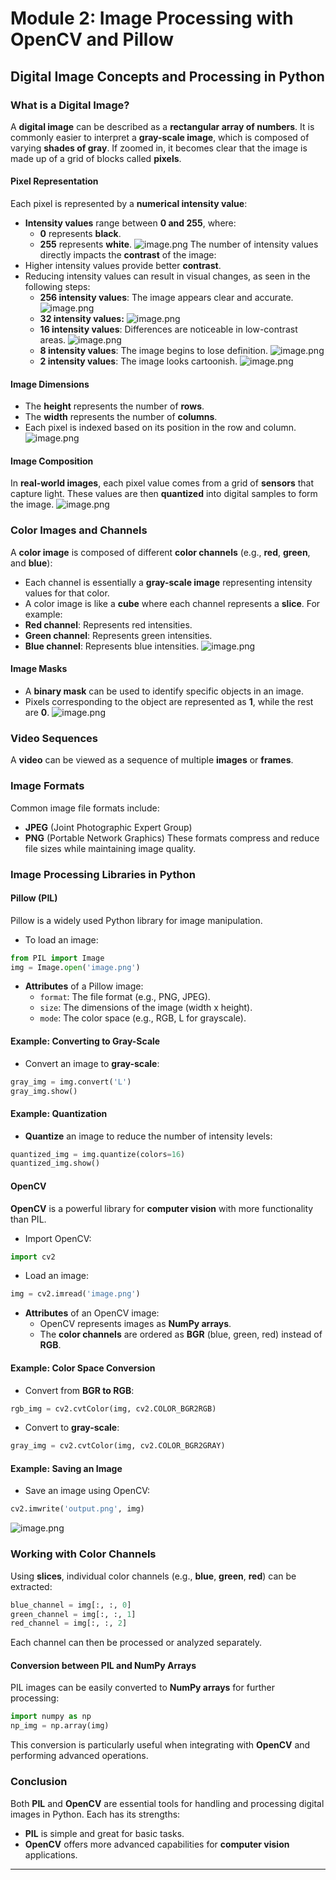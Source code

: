 

# Module 2: Image Processing with OpenCV and Pillow
## Digital Image Concepts and Processing in Python
### What is a Digital Image?
A **digital image** can be described as a **rectangular array of numbers**. It is commonly easier to interpret a **gray-scale image**, which is composed of varying **shades of gray**. If zoomed in, it becomes clear that the image is made up of a grid of blocks called **pixels**.
#### Pixel Representation
Each pixel is represented by a **numerical intensity value**:
- **Intensity values** range between **0 and 255**, where:
	- **0** represents **black**.
	- **255** represents **white**.
![image.png](https://prod-files-secure.s3.us-west-2.amazonaws.com/03e82b26-cccb-4906-bb56-adabcbdc0655/fa1bb4aa-313a-44c2-a7b3-7fa4a8432b08/image.png?X-Amz-Algorithm=AWS4-HMAC-SHA256&X-Amz-Content-Sha256=UNSIGNED-PAYLOAD&X-Amz-Credential=ASIAZI2LB4663DRSQNYS%2F20250208%2Fus-west-2%2Fs3%2Faws4_request&X-Amz-Date=20250208T031629Z&X-Amz-Expires=3600&X-Amz-Security-Token=IQoJb3JpZ2luX2VjEGsaCXVzLXdlc3QtMiJHMEUCIQCt40SFa5%2B7%2FVIv8GG2f4WD2Xd4RQTRrMP5TqJn533CRAIgGOZ9drcd%2BKWRM5c%2BdvbliCpWAqnyjzwiuyq2g%2FTQp%2B4qiAQIhP%2F%2F%2F%2F%2F%2F%2F%2F%2F%2FARAAGgw2Mzc0MjMxODM4MDUiDNQrpvSi0JIl%2BaY5kircAxZmhuBKHaAHIddT75KZy%2BHa01VJYfWlo2THklO%2F2G%2BJEJEc%2FROcA5L8w7szjeyGST9TIBVwL43MsoGeYp%2BLERJ5gCJc743xHT7GhdTTZCv93acSWTWCxdWi4tJY4zPd8xacqjvu87u1xJkjlgeoIHlJ%2BxE1n8cxD4KvsZN8C5RplrplM0l4WTqBVw%2Bp09%2FNHi%2FAMShvFx%2B2r9uMGSAie5ISO4pgf3PcPn%2F%2B0wAp7IPst%2Bl8MDwNI3s41MHO%2Fz4Y8sYtJvVcjsoSSvWAGuM%2B98J124jlWbqpUktbRybJLGrZ7tEJj0GajABnf%2BO%2FeUtbOQ9%2BsS5zvEh%2FbYmBd1kG5fjAM4mYPhoP1B%2BArpJrG51kIirp%2BwF5q1f6PyfOXfItAIo4jGyIVmGfwQf%2F2anc2L8O6gnO%2F0w9qhQlEm%2FKNP8fos%2F3aLm7wuvztuh3Vb77TUwZEZRq9ssGvppJXS4VpLWo5mhHHSH8EYdi7u133nWh9OHH0CFD833HFjL6oXGdmFlNp3WzRbXiqVj2blCcbIkje%2BWg1Uu2TGAUIz%2Bgw3jTnyrAExa1o3duTbJDSjBvbogspsyjx5eAItBeVDkL36BXGzft%2FQGHratGm5X8BTUHeu%2B8rUv4rCkC4mNMMIaWm70GOqUBxVu9J9SUVH3SeErQJKIlJamwVOM2OcS26WDc2sgnTnAHAUX84xXAnEXJWM2rN0jtCbrobR1dZIMjT9QeAJ1bAsIfgHZD3f7oWqfim1umUd5f59Qyj%2BXbzJL2%2F00Y6LXUd25DEG9Qwfldxe7TqoLXurAZ7hSPhMy8T%2B4Yo1Idf%2FF3e%2FJFxPKC8lHbPiUtHjT2h%2F8hoiSWxiTYI50LrC9CfXDEgJCL&X-Amz-Signature=27c8e16b34f8f4b40ee0beecb404eeee0714fa27372ad2a1166ac3acabb89e9a&X-Amz-SignedHeaders=host&x-id=GetObject)
The number of intensity values directly impacts the **contrast** of the image:
- Higher intensity values provide better **contrast**.
- Reducing intensity values can result in visual changes, as seen in the following steps:
	- **256 intensity values**: The image appears clear and accurate.
![image.png](https://prod-files-secure.s3.us-west-2.amazonaws.com/03e82b26-cccb-4906-bb56-adabcbdc0655/0de7dfb4-99dc-4b87-8932-5165b3c3b775/image.png?X-Amz-Algorithm=AWS4-HMAC-SHA256&X-Amz-Content-Sha256=UNSIGNED-PAYLOAD&X-Amz-Credential=ASIAZI2LB466ZP4VLBLE%2F20250208%2Fus-west-2%2Fs3%2Faws4_request&X-Amz-Date=20250208T031630Z&X-Amz-Expires=3600&X-Amz-Security-Token=IQoJb3JpZ2luX2VjEGsaCXVzLXdlc3QtMiJGMEQCIGxf9MQ7yrKLiqrvu4wI%2F1G4MXd%2Fg1O7PQH1eYKJbpCoAiBG9mLk3xmHFu6b0cT%2F5JdKngIttDRoZx3jQGdN99GV5SqIBAiE%2F%2F%2F%2F%2F%2F%2F%2F%2F%2F8BEAAaDDYzNzQyMzE4MzgwNSIMMrT%2FX%2FWrSk%2FIRdBGKtwDctoRxINdmT%2BLJcq940bVAMJmO8giAQDz%2FPJS%2F6eIvRzk3Zqa%2B2hm3ijgCz9rc7fH1g33qHmwOjoEhNozU9GX5yiE1s0DwPs87%2F4fWhcXtaJ4pYUP9vJDG9UrjdNIclfIrtdF59fM%2ByuM1m67Dq10TYGqDHje2LxnoVAJEhION6KbvPHYhqtChii4d0nq%2FNm6R9Yi%2FrKnOeGczKyqA1zkIgPdqAJSnnZi1j0iuu2onU%2Fdr8lfxHg5hn2Y3K9ibvY%2FIHlV2hEMc6QcggJAuKiPzHURgJPuQ06P8YHBW1aODzgrn6lQkmoY5rHfqLeAsF1ZSqimDlDA9BCMipNglSOcEPLGC918UWBUzSf%2FTBlCQyk17ldle11IRQYBLpQkLpGT7v83bulH%2B1FkWISSafdebH%2FAJgY04JXFlCPj%2FfX8XGTqEOGbcZSL1%2Fqz3a8giHC4snNlIMRNswTmLP%2BesmmWiUY23acJUXjklCPHY7Adr9OVh6EoBaBASkMiV%2BGZNSKhwFCSezJhJrpThJLt%2B9F2AuyOheZx%2BV9iXh%2B1%2BlTLUovMSiQL4NWQ6nzABVQWRcjM9fzkwebA0%2FDHgPCgYtK5jZl9pOUJrhVWP5uFAqdexlVsiVusyXXU%2FYaQQyQw8ZWbvQY6pgFcl1hUA3lNzcX5mKALCeVjHqLxmpAL0ZHNJnYYS8iYirTR90F85OdJu3dt8usxu1bjzrSGkZNx32Zc%2FaeF2V2d%2FV2koT7hlH5IHDN%2Bcwmw0h2vFqtnQMzSnFLq5PrvupeihZgJbPJgBGnOSX01KZeL9hy%2BimlQP0d8kLpLV9Z5DNI7L7WXyFUFwRWJvw%2BwLqjzCU2bPTTGmF5Pzo0UKbTVbKM8%2B9Yj&X-Amz-Signature=bd225a28a5758725877279015001b0d2a07013b463a8a650f922ab8447d6c0e7&X-Amz-SignedHeaders=host&x-id=GetObject)
	- **32 intensity values:**
![image.png](https://prod-files-secure.s3.us-west-2.amazonaws.com/03e82b26-cccb-4906-bb56-adabcbdc0655/7eb81f08-b190-4c5a-ba2b-2a498a15b2c4/image.png?X-Amz-Algorithm=AWS4-HMAC-SHA256&X-Amz-Content-Sha256=UNSIGNED-PAYLOAD&X-Amz-Credential=ASIAZI2LB466ZP4VLBLE%2F20250208%2Fus-west-2%2Fs3%2Faws4_request&X-Amz-Date=20250208T031630Z&X-Amz-Expires=3600&X-Amz-Security-Token=IQoJb3JpZ2luX2VjEGsaCXVzLXdlc3QtMiJGMEQCIGxf9MQ7yrKLiqrvu4wI%2F1G4MXd%2Fg1O7PQH1eYKJbpCoAiBG9mLk3xmHFu6b0cT%2F5JdKngIttDRoZx3jQGdN99GV5SqIBAiE%2F%2F%2F%2F%2F%2F%2F%2F%2F%2F8BEAAaDDYzNzQyMzE4MzgwNSIMMrT%2FX%2FWrSk%2FIRdBGKtwDctoRxINdmT%2BLJcq940bVAMJmO8giAQDz%2FPJS%2F6eIvRzk3Zqa%2B2hm3ijgCz9rc7fH1g33qHmwOjoEhNozU9GX5yiE1s0DwPs87%2F4fWhcXtaJ4pYUP9vJDG9UrjdNIclfIrtdF59fM%2ByuM1m67Dq10TYGqDHje2LxnoVAJEhION6KbvPHYhqtChii4d0nq%2FNm6R9Yi%2FrKnOeGczKyqA1zkIgPdqAJSnnZi1j0iuu2onU%2Fdr8lfxHg5hn2Y3K9ibvY%2FIHlV2hEMc6QcggJAuKiPzHURgJPuQ06P8YHBW1aODzgrn6lQkmoY5rHfqLeAsF1ZSqimDlDA9BCMipNglSOcEPLGC918UWBUzSf%2FTBlCQyk17ldle11IRQYBLpQkLpGT7v83bulH%2B1FkWISSafdebH%2FAJgY04JXFlCPj%2FfX8XGTqEOGbcZSL1%2Fqz3a8giHC4snNlIMRNswTmLP%2BesmmWiUY23acJUXjklCPHY7Adr9OVh6EoBaBASkMiV%2BGZNSKhwFCSezJhJrpThJLt%2B9F2AuyOheZx%2BV9iXh%2B1%2BlTLUovMSiQL4NWQ6nzABVQWRcjM9fzkwebA0%2FDHgPCgYtK5jZl9pOUJrhVWP5uFAqdexlVsiVusyXXU%2FYaQQyQw8ZWbvQY6pgFcl1hUA3lNzcX5mKALCeVjHqLxmpAL0ZHNJnYYS8iYirTR90F85OdJu3dt8usxu1bjzrSGkZNx32Zc%2FaeF2V2d%2FV2koT7hlH5IHDN%2Bcwmw0h2vFqtnQMzSnFLq5PrvupeihZgJbPJgBGnOSX01KZeL9hy%2BimlQP0d8kLpLV9Z5DNI7L7WXyFUFwRWJvw%2BwLqjzCU2bPTTGmF5Pzo0UKbTVbKM8%2B9Yj&X-Amz-Signature=83dc2cd03ed454a0ddd927c6856d991156ceb960fb419086902c2c1f023317f0&X-Amz-SignedHeaders=host&x-id=GetObject)
	- **16 intensity values**: Differences are noticeable in low-contrast areas.
![image.png](https://prod-files-secure.s3.us-west-2.amazonaws.com/03e82b26-cccb-4906-bb56-adabcbdc0655/6bf56d44-9a14-4b7b-98c2-1f00b8630f0c/image.png?X-Amz-Algorithm=AWS4-HMAC-SHA256&X-Amz-Content-Sha256=UNSIGNED-PAYLOAD&X-Amz-Credential=ASIAZI2LB466ZP4VLBLE%2F20250208%2Fus-west-2%2Fs3%2Faws4_request&X-Amz-Date=20250208T031630Z&X-Amz-Expires=3600&X-Amz-Security-Token=IQoJb3JpZ2luX2VjEGsaCXVzLXdlc3QtMiJGMEQCIGxf9MQ7yrKLiqrvu4wI%2F1G4MXd%2Fg1O7PQH1eYKJbpCoAiBG9mLk3xmHFu6b0cT%2F5JdKngIttDRoZx3jQGdN99GV5SqIBAiE%2F%2F%2F%2F%2F%2F%2F%2F%2F%2F8BEAAaDDYzNzQyMzE4MzgwNSIMMrT%2FX%2FWrSk%2FIRdBGKtwDctoRxINdmT%2BLJcq940bVAMJmO8giAQDz%2FPJS%2F6eIvRzk3Zqa%2B2hm3ijgCz9rc7fH1g33qHmwOjoEhNozU9GX5yiE1s0DwPs87%2F4fWhcXtaJ4pYUP9vJDG9UrjdNIclfIrtdF59fM%2ByuM1m67Dq10TYGqDHje2LxnoVAJEhION6KbvPHYhqtChii4d0nq%2FNm6R9Yi%2FrKnOeGczKyqA1zkIgPdqAJSnnZi1j0iuu2onU%2Fdr8lfxHg5hn2Y3K9ibvY%2FIHlV2hEMc6QcggJAuKiPzHURgJPuQ06P8YHBW1aODzgrn6lQkmoY5rHfqLeAsF1ZSqimDlDA9BCMipNglSOcEPLGC918UWBUzSf%2FTBlCQyk17ldle11IRQYBLpQkLpGT7v83bulH%2B1FkWISSafdebH%2FAJgY04JXFlCPj%2FfX8XGTqEOGbcZSL1%2Fqz3a8giHC4snNlIMRNswTmLP%2BesmmWiUY23acJUXjklCPHY7Adr9OVh6EoBaBASkMiV%2BGZNSKhwFCSezJhJrpThJLt%2B9F2AuyOheZx%2BV9iXh%2B1%2BlTLUovMSiQL4NWQ6nzABVQWRcjM9fzkwebA0%2FDHgPCgYtK5jZl9pOUJrhVWP5uFAqdexlVsiVusyXXU%2FYaQQyQw8ZWbvQY6pgFcl1hUA3lNzcX5mKALCeVjHqLxmpAL0ZHNJnYYS8iYirTR90F85OdJu3dt8usxu1bjzrSGkZNx32Zc%2FaeF2V2d%2FV2koT7hlH5IHDN%2Bcwmw0h2vFqtnQMzSnFLq5PrvupeihZgJbPJgBGnOSX01KZeL9hy%2BimlQP0d8kLpLV9Z5DNI7L7WXyFUFwRWJvw%2BwLqjzCU2bPTTGmF5Pzo0UKbTVbKM8%2B9Yj&X-Amz-Signature=21fb25ead1248b1c5e8fa1e945d6f5ec5eea69043cb930a490c06f9faaf4960f&X-Amz-SignedHeaders=host&x-id=GetObject)
	- **8 intensity values**: The image begins to lose definition.
![image.png](https://prod-files-secure.s3.us-west-2.amazonaws.com/03e82b26-cccb-4906-bb56-adabcbdc0655/cca05878-ca1a-43e0-8bec-1d146756f9ae/image.png?X-Amz-Algorithm=AWS4-HMAC-SHA256&X-Amz-Content-Sha256=UNSIGNED-PAYLOAD&X-Amz-Credential=ASIAZI2LB466ZP4VLBLE%2F20250208%2Fus-west-2%2Fs3%2Faws4_request&X-Amz-Date=20250208T031630Z&X-Amz-Expires=3600&X-Amz-Security-Token=IQoJb3JpZ2luX2VjEGsaCXVzLXdlc3QtMiJGMEQCIGxf9MQ7yrKLiqrvu4wI%2F1G4MXd%2Fg1O7PQH1eYKJbpCoAiBG9mLk3xmHFu6b0cT%2F5JdKngIttDRoZx3jQGdN99GV5SqIBAiE%2F%2F%2F%2F%2F%2F%2F%2F%2F%2F8BEAAaDDYzNzQyMzE4MzgwNSIMMrT%2FX%2FWrSk%2FIRdBGKtwDctoRxINdmT%2BLJcq940bVAMJmO8giAQDz%2FPJS%2F6eIvRzk3Zqa%2B2hm3ijgCz9rc7fH1g33qHmwOjoEhNozU9GX5yiE1s0DwPs87%2F4fWhcXtaJ4pYUP9vJDG9UrjdNIclfIrtdF59fM%2ByuM1m67Dq10TYGqDHje2LxnoVAJEhION6KbvPHYhqtChii4d0nq%2FNm6R9Yi%2FrKnOeGczKyqA1zkIgPdqAJSnnZi1j0iuu2onU%2Fdr8lfxHg5hn2Y3K9ibvY%2FIHlV2hEMc6QcggJAuKiPzHURgJPuQ06P8YHBW1aODzgrn6lQkmoY5rHfqLeAsF1ZSqimDlDA9BCMipNglSOcEPLGC918UWBUzSf%2FTBlCQyk17ldle11IRQYBLpQkLpGT7v83bulH%2B1FkWISSafdebH%2FAJgY04JXFlCPj%2FfX8XGTqEOGbcZSL1%2Fqz3a8giHC4snNlIMRNswTmLP%2BesmmWiUY23acJUXjklCPHY7Adr9OVh6EoBaBASkMiV%2BGZNSKhwFCSezJhJrpThJLt%2B9F2AuyOheZx%2BV9iXh%2B1%2BlTLUovMSiQL4NWQ6nzABVQWRcjM9fzkwebA0%2FDHgPCgYtK5jZl9pOUJrhVWP5uFAqdexlVsiVusyXXU%2FYaQQyQw8ZWbvQY6pgFcl1hUA3lNzcX5mKALCeVjHqLxmpAL0ZHNJnYYS8iYirTR90F85OdJu3dt8usxu1bjzrSGkZNx32Zc%2FaeF2V2d%2FV2koT7hlH5IHDN%2Bcwmw0h2vFqtnQMzSnFLq5PrvupeihZgJbPJgBGnOSX01KZeL9hy%2BimlQP0d8kLpLV9Z5DNI7L7WXyFUFwRWJvw%2BwLqjzCU2bPTTGmF5Pzo0UKbTVbKM8%2B9Yj&X-Amz-Signature=7967b133890f019bb81b88f1d5a20b6eccff243fb422f4ac7b7265b34891f371&X-Amz-SignedHeaders=host&x-id=GetObject)
	- **2 intensity values**: The image looks cartoonish.
![image.png](https://prod-files-secure.s3.us-west-2.amazonaws.com/03e82b26-cccb-4906-bb56-adabcbdc0655/12da64d7-6b97-44e0-bc2c-52b9c47ce212/image.png?X-Amz-Algorithm=AWS4-HMAC-SHA256&X-Amz-Content-Sha256=UNSIGNED-PAYLOAD&X-Amz-Credential=ASIAZI2LB466ZP4VLBLE%2F20250208%2Fus-west-2%2Fs3%2Faws4_request&X-Amz-Date=20250208T031630Z&X-Amz-Expires=3600&X-Amz-Security-Token=IQoJb3JpZ2luX2VjEGsaCXVzLXdlc3QtMiJGMEQCIGxf9MQ7yrKLiqrvu4wI%2F1G4MXd%2Fg1O7PQH1eYKJbpCoAiBG9mLk3xmHFu6b0cT%2F5JdKngIttDRoZx3jQGdN99GV5SqIBAiE%2F%2F%2F%2F%2F%2F%2F%2F%2F%2F8BEAAaDDYzNzQyMzE4MzgwNSIMMrT%2FX%2FWrSk%2FIRdBGKtwDctoRxINdmT%2BLJcq940bVAMJmO8giAQDz%2FPJS%2F6eIvRzk3Zqa%2B2hm3ijgCz9rc7fH1g33qHmwOjoEhNozU9GX5yiE1s0DwPs87%2F4fWhcXtaJ4pYUP9vJDG9UrjdNIclfIrtdF59fM%2ByuM1m67Dq10TYGqDHje2LxnoVAJEhION6KbvPHYhqtChii4d0nq%2FNm6R9Yi%2FrKnOeGczKyqA1zkIgPdqAJSnnZi1j0iuu2onU%2Fdr8lfxHg5hn2Y3K9ibvY%2FIHlV2hEMc6QcggJAuKiPzHURgJPuQ06P8YHBW1aODzgrn6lQkmoY5rHfqLeAsF1ZSqimDlDA9BCMipNglSOcEPLGC918UWBUzSf%2FTBlCQyk17ldle11IRQYBLpQkLpGT7v83bulH%2B1FkWISSafdebH%2FAJgY04JXFlCPj%2FfX8XGTqEOGbcZSL1%2Fqz3a8giHC4snNlIMRNswTmLP%2BesmmWiUY23acJUXjklCPHY7Adr9OVh6EoBaBASkMiV%2BGZNSKhwFCSezJhJrpThJLt%2B9F2AuyOheZx%2BV9iXh%2B1%2BlTLUovMSiQL4NWQ6nzABVQWRcjM9fzkwebA0%2FDHgPCgYtK5jZl9pOUJrhVWP5uFAqdexlVsiVusyXXU%2FYaQQyQw8ZWbvQY6pgFcl1hUA3lNzcX5mKALCeVjHqLxmpAL0ZHNJnYYS8iYirTR90F85OdJu3dt8usxu1bjzrSGkZNx32Zc%2FaeF2V2d%2FV2koT7hlH5IHDN%2Bcwmw0h2vFqtnQMzSnFLq5PrvupeihZgJbPJgBGnOSX01KZeL9hy%2BimlQP0d8kLpLV9Z5DNI7L7WXyFUFwRWJvw%2BwLqjzCU2bPTTGmF5Pzo0UKbTVbKM8%2B9Yj&X-Amz-Signature=b220819fb40d22654d4c0464043b7b4c037a1dd81619389293e2902d7c97bc2e&X-Amz-SignedHeaders=host&x-id=GetObject)
#### Image Dimensions
- The **height** represents the number of **rows**.
- The **width** represents the number of **columns**.
- Each pixel is indexed based on its position in the row and column.
![image.png](https://prod-files-secure.s3.us-west-2.amazonaws.com/03e82b26-cccb-4906-bb56-adabcbdc0655/ff056335-e79e-4491-b508-30cd45b6c194/image.png?X-Amz-Algorithm=AWS4-HMAC-SHA256&X-Amz-Content-Sha256=UNSIGNED-PAYLOAD&X-Amz-Credential=ASIAZI2LB4663DRSQNYS%2F20250208%2Fus-west-2%2Fs3%2Faws4_request&X-Amz-Date=20250208T031629Z&X-Amz-Expires=3600&X-Amz-Security-Token=IQoJb3JpZ2luX2VjEGsaCXVzLXdlc3QtMiJHMEUCIQCt40SFa5%2B7%2FVIv8GG2f4WD2Xd4RQTRrMP5TqJn533CRAIgGOZ9drcd%2BKWRM5c%2BdvbliCpWAqnyjzwiuyq2g%2FTQp%2B4qiAQIhP%2F%2F%2F%2F%2F%2F%2F%2F%2F%2FARAAGgw2Mzc0MjMxODM4MDUiDNQrpvSi0JIl%2BaY5kircAxZmhuBKHaAHIddT75KZy%2BHa01VJYfWlo2THklO%2F2G%2BJEJEc%2FROcA5L8w7szjeyGST9TIBVwL43MsoGeYp%2BLERJ5gCJc743xHT7GhdTTZCv93acSWTWCxdWi4tJY4zPd8xacqjvu87u1xJkjlgeoIHlJ%2BxE1n8cxD4KvsZN8C5RplrplM0l4WTqBVw%2Bp09%2FNHi%2FAMShvFx%2B2r9uMGSAie5ISO4pgf3PcPn%2F%2B0wAp7IPst%2Bl8MDwNI3s41MHO%2Fz4Y8sYtJvVcjsoSSvWAGuM%2B98J124jlWbqpUktbRybJLGrZ7tEJj0GajABnf%2BO%2FeUtbOQ9%2BsS5zvEh%2FbYmBd1kG5fjAM4mYPhoP1B%2BArpJrG51kIirp%2BwF5q1f6PyfOXfItAIo4jGyIVmGfwQf%2F2anc2L8O6gnO%2F0w9qhQlEm%2FKNP8fos%2F3aLm7wuvztuh3Vb77TUwZEZRq9ssGvppJXS4VpLWo5mhHHSH8EYdi7u133nWh9OHH0CFD833HFjL6oXGdmFlNp3WzRbXiqVj2blCcbIkje%2BWg1Uu2TGAUIz%2Bgw3jTnyrAExa1o3duTbJDSjBvbogspsyjx5eAItBeVDkL36BXGzft%2FQGHratGm5X8BTUHeu%2B8rUv4rCkC4mNMMIaWm70GOqUBxVu9J9SUVH3SeErQJKIlJamwVOM2OcS26WDc2sgnTnAHAUX84xXAnEXJWM2rN0jtCbrobR1dZIMjT9QeAJ1bAsIfgHZD3f7oWqfim1umUd5f59Qyj%2BXbzJL2%2F00Y6LXUd25DEG9Qwfldxe7TqoLXurAZ7hSPhMy8T%2B4Yo1Idf%2FF3e%2FJFxPKC8lHbPiUtHjT2h%2F8hoiSWxiTYI50LrC9CfXDEgJCL&X-Amz-Signature=7b6e2ff532f510c2880bd301ce770f303c897c711b380d5e90cd5ea070325247&X-Amz-SignedHeaders=host&x-id=GetObject)
#### Image Composition
In **real-world images**, each pixel value comes from a grid of **sensors** that capture light. These values are then **quantized** into digital samples to form the image.
![image.png](https://prod-files-secure.s3.us-west-2.amazonaws.com/03e82b26-cccb-4906-bb56-adabcbdc0655/0c721ea0-409b-4d32-b630-a00d6f170d18/image.png?X-Amz-Algorithm=AWS4-HMAC-SHA256&X-Amz-Content-Sha256=UNSIGNED-PAYLOAD&X-Amz-Credential=ASIAZI2LB4663DRSQNYS%2F20250208%2Fus-west-2%2Fs3%2Faws4_request&X-Amz-Date=20250208T031629Z&X-Amz-Expires=3600&X-Amz-Security-Token=IQoJb3JpZ2luX2VjEGsaCXVzLXdlc3QtMiJHMEUCIQCt40SFa5%2B7%2FVIv8GG2f4WD2Xd4RQTRrMP5TqJn533CRAIgGOZ9drcd%2BKWRM5c%2BdvbliCpWAqnyjzwiuyq2g%2FTQp%2B4qiAQIhP%2F%2F%2F%2F%2F%2F%2F%2F%2F%2FARAAGgw2Mzc0MjMxODM4MDUiDNQrpvSi0JIl%2BaY5kircAxZmhuBKHaAHIddT75KZy%2BHa01VJYfWlo2THklO%2F2G%2BJEJEc%2FROcA5L8w7szjeyGST9TIBVwL43MsoGeYp%2BLERJ5gCJc743xHT7GhdTTZCv93acSWTWCxdWi4tJY4zPd8xacqjvu87u1xJkjlgeoIHlJ%2BxE1n8cxD4KvsZN8C5RplrplM0l4WTqBVw%2Bp09%2FNHi%2FAMShvFx%2B2r9uMGSAie5ISO4pgf3PcPn%2F%2B0wAp7IPst%2Bl8MDwNI3s41MHO%2Fz4Y8sYtJvVcjsoSSvWAGuM%2B98J124jlWbqpUktbRybJLGrZ7tEJj0GajABnf%2BO%2FeUtbOQ9%2BsS5zvEh%2FbYmBd1kG5fjAM4mYPhoP1B%2BArpJrG51kIirp%2BwF5q1f6PyfOXfItAIo4jGyIVmGfwQf%2F2anc2L8O6gnO%2F0w9qhQlEm%2FKNP8fos%2F3aLm7wuvztuh3Vb77TUwZEZRq9ssGvppJXS4VpLWo5mhHHSH8EYdi7u133nWh9OHH0CFD833HFjL6oXGdmFlNp3WzRbXiqVj2blCcbIkje%2BWg1Uu2TGAUIz%2Bgw3jTnyrAExa1o3duTbJDSjBvbogspsyjx5eAItBeVDkL36BXGzft%2FQGHratGm5X8BTUHeu%2B8rUv4rCkC4mNMMIaWm70GOqUBxVu9J9SUVH3SeErQJKIlJamwVOM2OcS26WDc2sgnTnAHAUX84xXAnEXJWM2rN0jtCbrobR1dZIMjT9QeAJ1bAsIfgHZD3f7oWqfim1umUd5f59Qyj%2BXbzJL2%2F00Y6LXUd25DEG9Qwfldxe7TqoLXurAZ7hSPhMy8T%2B4Yo1Idf%2FF3e%2FJFxPKC8lHbPiUtHjT2h%2F8hoiSWxiTYI50LrC9CfXDEgJCL&X-Amz-Signature=ed324dc76578c38aa88b16223410f50822fc415a471a0f3612d676c6dbcc1027&X-Amz-SignedHeaders=host&x-id=GetObject)
### Color Images and Channels
A **color image** is composed of different **color channels** (e.g., **red**, **green**, and **blue**):
- Each channel is essentially a **gray-scale image** representing intensity values for that color.
- A color image is like a **cube** where each channel represents a **slice**.
For example:
- **Red channel**: Represents red intensities.
- **Green channel**: Represents green intensities.
- **Blue channel**: Represents blue intensities.
![image.png](https://prod-files-secure.s3.us-west-2.amazonaws.com/03e82b26-cccb-4906-bb56-adabcbdc0655/c0cc17c9-842f-413f-82e8-f3f44278cf74/image.png?X-Amz-Algorithm=AWS4-HMAC-SHA256&X-Amz-Content-Sha256=UNSIGNED-PAYLOAD&X-Amz-Credential=ASIAZI2LB4663DRSQNYS%2F20250208%2Fus-west-2%2Fs3%2Faws4_request&X-Amz-Date=20250208T031629Z&X-Amz-Expires=3600&X-Amz-Security-Token=IQoJb3JpZ2luX2VjEGsaCXVzLXdlc3QtMiJHMEUCIQCt40SFa5%2B7%2FVIv8GG2f4WD2Xd4RQTRrMP5TqJn533CRAIgGOZ9drcd%2BKWRM5c%2BdvbliCpWAqnyjzwiuyq2g%2FTQp%2B4qiAQIhP%2F%2F%2F%2F%2F%2F%2F%2F%2F%2FARAAGgw2Mzc0MjMxODM4MDUiDNQrpvSi0JIl%2BaY5kircAxZmhuBKHaAHIddT75KZy%2BHa01VJYfWlo2THklO%2F2G%2BJEJEc%2FROcA5L8w7szjeyGST9TIBVwL43MsoGeYp%2BLERJ5gCJc743xHT7GhdTTZCv93acSWTWCxdWi4tJY4zPd8xacqjvu87u1xJkjlgeoIHlJ%2BxE1n8cxD4KvsZN8C5RplrplM0l4WTqBVw%2Bp09%2FNHi%2FAMShvFx%2B2r9uMGSAie5ISO4pgf3PcPn%2F%2B0wAp7IPst%2Bl8MDwNI3s41MHO%2Fz4Y8sYtJvVcjsoSSvWAGuM%2B98J124jlWbqpUktbRybJLGrZ7tEJj0GajABnf%2BO%2FeUtbOQ9%2BsS5zvEh%2FbYmBd1kG5fjAM4mYPhoP1B%2BArpJrG51kIirp%2BwF5q1f6PyfOXfItAIo4jGyIVmGfwQf%2F2anc2L8O6gnO%2F0w9qhQlEm%2FKNP8fos%2F3aLm7wuvztuh3Vb77TUwZEZRq9ssGvppJXS4VpLWo5mhHHSH8EYdi7u133nWh9OHH0CFD833HFjL6oXGdmFlNp3WzRbXiqVj2blCcbIkje%2BWg1Uu2TGAUIz%2Bgw3jTnyrAExa1o3duTbJDSjBvbogspsyjx5eAItBeVDkL36BXGzft%2FQGHratGm5X8BTUHeu%2B8rUv4rCkC4mNMMIaWm70GOqUBxVu9J9SUVH3SeErQJKIlJamwVOM2OcS26WDc2sgnTnAHAUX84xXAnEXJWM2rN0jtCbrobR1dZIMjT9QeAJ1bAsIfgHZD3f7oWqfim1umUd5f59Qyj%2BXbzJL2%2F00Y6LXUd25DEG9Qwfldxe7TqoLXurAZ7hSPhMy8T%2B4Yo1Idf%2FF3e%2FJFxPKC8lHbPiUtHjT2h%2F8hoiSWxiTYI50LrC9CfXDEgJCL&X-Amz-Signature=5699412ff8704631720533fa290a062acbfac2b4f0ac7ea0efd61f8016968c61&X-Amz-SignedHeaders=host&x-id=GetObject)
#### Image Masks
- A **binary mask** can be used to identify specific objects in an image.
- Pixels corresponding to the object are represented as **1**, while the rest are **0**.
![image.png](https://prod-files-secure.s3.us-west-2.amazonaws.com/03e82b26-cccb-4906-bb56-adabcbdc0655/667eab4d-d19d-4618-81d0-663b6beb002c/image.png?X-Amz-Algorithm=AWS4-HMAC-SHA256&X-Amz-Content-Sha256=UNSIGNED-PAYLOAD&X-Amz-Credential=ASIAZI2LB4663DRSQNYS%2F20250208%2Fus-west-2%2Fs3%2Faws4_request&X-Amz-Date=20250208T031629Z&X-Amz-Expires=3600&X-Amz-Security-Token=IQoJb3JpZ2luX2VjEGsaCXVzLXdlc3QtMiJHMEUCIQCt40SFa5%2B7%2FVIv8GG2f4WD2Xd4RQTRrMP5TqJn533CRAIgGOZ9drcd%2BKWRM5c%2BdvbliCpWAqnyjzwiuyq2g%2FTQp%2B4qiAQIhP%2F%2F%2F%2F%2F%2F%2F%2F%2F%2FARAAGgw2Mzc0MjMxODM4MDUiDNQrpvSi0JIl%2BaY5kircAxZmhuBKHaAHIddT75KZy%2BHa01VJYfWlo2THklO%2F2G%2BJEJEc%2FROcA5L8w7szjeyGST9TIBVwL43MsoGeYp%2BLERJ5gCJc743xHT7GhdTTZCv93acSWTWCxdWi4tJY4zPd8xacqjvu87u1xJkjlgeoIHlJ%2BxE1n8cxD4KvsZN8C5RplrplM0l4WTqBVw%2Bp09%2FNHi%2FAMShvFx%2B2r9uMGSAie5ISO4pgf3PcPn%2F%2B0wAp7IPst%2Bl8MDwNI3s41MHO%2Fz4Y8sYtJvVcjsoSSvWAGuM%2B98J124jlWbqpUktbRybJLGrZ7tEJj0GajABnf%2BO%2FeUtbOQ9%2BsS5zvEh%2FbYmBd1kG5fjAM4mYPhoP1B%2BArpJrG51kIirp%2BwF5q1f6PyfOXfItAIo4jGyIVmGfwQf%2F2anc2L8O6gnO%2F0w9qhQlEm%2FKNP8fos%2F3aLm7wuvztuh3Vb77TUwZEZRq9ssGvppJXS4VpLWo5mhHHSH8EYdi7u133nWh9OHH0CFD833HFjL6oXGdmFlNp3WzRbXiqVj2blCcbIkje%2BWg1Uu2TGAUIz%2Bgw3jTnyrAExa1o3duTbJDSjBvbogspsyjx5eAItBeVDkL36BXGzft%2FQGHratGm5X8BTUHeu%2B8rUv4rCkC4mNMMIaWm70GOqUBxVu9J9SUVH3SeErQJKIlJamwVOM2OcS26WDc2sgnTnAHAUX84xXAnEXJWM2rN0jtCbrobR1dZIMjT9QeAJ1bAsIfgHZD3f7oWqfim1umUd5f59Qyj%2BXbzJL2%2F00Y6LXUd25DEG9Qwfldxe7TqoLXurAZ7hSPhMy8T%2B4Yo1Idf%2FF3e%2FJFxPKC8lHbPiUtHjT2h%2F8hoiSWxiTYI50LrC9CfXDEgJCL&X-Amz-Signature=80a5d3f204355750d8c8d04d8ac4e8454c51b9ba7a72acb444f88505970011f5&X-Amz-SignedHeaders=host&x-id=GetObject)
### Video Sequences
A **video** can be viewed as a sequence of multiple **images** or **frames**.
### Image Formats
Common image file formats include:
- **JPEG** (Joint Photographic Expert Group)
- **PNG** (Portable Network Graphics)
These formats compress and reduce file sizes while maintaining image quality.
### Image Processing Libraries in Python
#### Pillow (PIL)
Pillow is a widely used Python library for image manipulation.
- To load an image:
```python
from PIL import Image
img = Image.open('image.png')
```
- **Attributes** of a Pillow image:
	- `format`: The file format (e.g., PNG, JPEG).
	- `size`: The dimensions of the image (width x height).
	- `mode`: The color space (e.g., RGB, L for grayscale).
#### Example: Converting to Gray-Scale
- Convert an image to **gray-scale**:
```python
gray_img = img.convert('L')
gray_img.show()
```
#### Example: Quantization
- **Quantize** an image to reduce the number of intensity levels:
```python
quantized_img = img.quantize(colors=16)
quantized_img.show()
```
#### OpenCV
**OpenCV** is a powerful library for **computer vision** with more functionality than PIL.
- Import OpenCV:
```python
import cv2
```
- Load an image:
```python
img = cv2.imread('image.png')
```
- **Attributes** of an OpenCV image:
	- OpenCV represents images as **NumPy arrays**.
	- The **color channels** are ordered as **BGR** (blue, green, red) instead of **RGB**.
#### Example: Color Space Conversion
- Convert from **BGR to RGB**:
```python
rgb_img = cv2.cvtColor(img, cv2.COLOR_BGR2RGB)
```
- Convert to **gray-scale**:
```python
gray_img = cv2.cvtColor(img, cv2.COLOR_BGR2GRAY)
```
#### Example: Saving an Image
- Save an image using OpenCV:
```python
cv2.imwrite('output.png', img)
```
![image.png](https://prod-files-secure.s3.us-west-2.amazonaws.com/03e82b26-cccb-4906-bb56-adabcbdc0655/25fcc977-54ea-484c-997e-9b6bd016f347/image.png?X-Amz-Algorithm=AWS4-HMAC-SHA256&X-Amz-Content-Sha256=UNSIGNED-PAYLOAD&X-Amz-Credential=ASIAZI2LB4663DRSQNYS%2F20250208%2Fus-west-2%2Fs3%2Faws4_request&X-Amz-Date=20250208T031629Z&X-Amz-Expires=3600&X-Amz-Security-Token=IQoJb3JpZ2luX2VjEGsaCXVzLXdlc3QtMiJHMEUCIQCt40SFa5%2B7%2FVIv8GG2f4WD2Xd4RQTRrMP5TqJn533CRAIgGOZ9drcd%2BKWRM5c%2BdvbliCpWAqnyjzwiuyq2g%2FTQp%2B4qiAQIhP%2F%2F%2F%2F%2F%2F%2F%2F%2F%2FARAAGgw2Mzc0MjMxODM4MDUiDNQrpvSi0JIl%2BaY5kircAxZmhuBKHaAHIddT75KZy%2BHa01VJYfWlo2THklO%2F2G%2BJEJEc%2FROcA5L8w7szjeyGST9TIBVwL43MsoGeYp%2BLERJ5gCJc743xHT7GhdTTZCv93acSWTWCxdWi4tJY4zPd8xacqjvu87u1xJkjlgeoIHlJ%2BxE1n8cxD4KvsZN8C5RplrplM0l4WTqBVw%2Bp09%2FNHi%2FAMShvFx%2B2r9uMGSAie5ISO4pgf3PcPn%2F%2B0wAp7IPst%2Bl8MDwNI3s41MHO%2Fz4Y8sYtJvVcjsoSSvWAGuM%2B98J124jlWbqpUktbRybJLGrZ7tEJj0GajABnf%2BO%2FeUtbOQ9%2BsS5zvEh%2FbYmBd1kG5fjAM4mYPhoP1B%2BArpJrG51kIirp%2BwF5q1f6PyfOXfItAIo4jGyIVmGfwQf%2F2anc2L8O6gnO%2F0w9qhQlEm%2FKNP8fos%2F3aLm7wuvztuh3Vb77TUwZEZRq9ssGvppJXS4VpLWo5mhHHSH8EYdi7u133nWh9OHH0CFD833HFjL6oXGdmFlNp3WzRbXiqVj2blCcbIkje%2BWg1Uu2TGAUIz%2Bgw3jTnyrAExa1o3duTbJDSjBvbogspsyjx5eAItBeVDkL36BXGzft%2FQGHratGm5X8BTUHeu%2B8rUv4rCkC4mNMMIaWm70GOqUBxVu9J9SUVH3SeErQJKIlJamwVOM2OcS26WDc2sgnTnAHAUX84xXAnEXJWM2rN0jtCbrobR1dZIMjT9QeAJ1bAsIfgHZD3f7oWqfim1umUd5f59Qyj%2BXbzJL2%2F00Y6LXUd25DEG9Qwfldxe7TqoLXurAZ7hSPhMy8T%2B4Yo1Idf%2FF3e%2FJFxPKC8lHbPiUtHjT2h%2F8hoiSWxiTYI50LrC9CfXDEgJCL&X-Amz-Signature=43089198f857fcd9c7d58452d86cd9d7819a7976f8d7b775cbdbe8ced18e3a20&X-Amz-SignedHeaders=host&x-id=GetObject)
### Working with Color Channels
Using **slices**, individual color channels (e.g., **blue**, **green**, **red**) can be extracted:
```python
blue_channel = img[:, :, 0]
green_channel = img[:, :, 1]
red_channel = img[:, :, 2]
```
Each channel can then be processed or analyzed separately.
#### Conversion between PIL and NumPy Arrays
PIL images can be easily converted to **NumPy arrays** for further processing:
```python
import numpy as np
np_img = np.array(img)
```
This conversion is particularly useful when integrating with **OpenCV** and performing advanced operations.
### Conclusion
Both **PIL** and **OpenCV** are essential tools for handling and processing digital images in Python. Each has its strengths:
- **PIL** is simple and great for basic tasks.
- **OpenCV** offers more advanced capabilities for **computer vision** applications.
___



